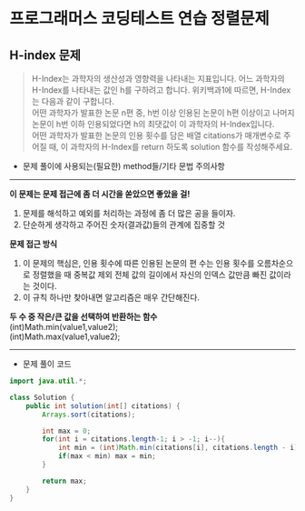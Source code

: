 # 프로그래머스 코딩테스트 연습 정렬문제 

## H-index 문제 
> H-Index는 과학자의 생산성과 영향력을 나타내는 지표입니다. 어느 과학자의 H-Index를 나타내는 값인 h를 구하려고 합니다. 위키백과1에 따르면, H-Index는 다음과 같이 구합니다.      
어떤 과학자가 발표한 논문 n편 중, h번 이상 인용된 논문이 h편 이상이고 나머지 논문이 h번 이하 인용되었다면 h의 최댓값이 이 과학자의 H-Index입니다.       
어떤 과학자가 발표한 논문의 인용 횟수를 담은 배열 citations가 매개변수로 주어질 때, 이 과학자의 H-Index를 return 하도록 solution 함수를 작성해주세요.        

* 문제 풀이에 사용되는(필요한) method들/기타 문법 주의사항
*******************************
**이 문제는 문제 접근에 좀 더 시간을 쏟았으면 좋았을 걸!**      
1. 문제를 해석하고 예외를 처리하는 과정에 좀 더 많은 공을 들이자.        
2. 단순하게 생각하고 주어진 숫자(결과값)들의 관계에 집중할 것           

**문제 접근 방식**         
1. 이 문제의 핵심은, 인용 횟수에 따른 인용된 논문의 편 수는 인용 횟수를 오름차순으로 정렬했을 때 중복값 제외 전체 값의 길이에서 자신의 인덱스 값만큼 빠진 값이라는 것이다.       
2. 이 규칙 하나만 찾아내면 알고리즘은 매우 간단해진다.          

**두 수 중 작은/큰 값을 선택하여 반환하는 함수**       
(int)Math.min(value1,value2);           
(int)Math.max(value1,value2);             

************************************


* 문제 풀이 코드 
```java
import java.util.*;

class Solution {
    public int solution(int[] citations) {
        Arrays.sort(citations);

        int max = 0;
        for(int i = citations.length-1; i > -1; i--){
            int min = (int)Math.min(citations[i], citations.length - i);
            if(max < min) max = min;
        }

        return max;
    }
}
```

